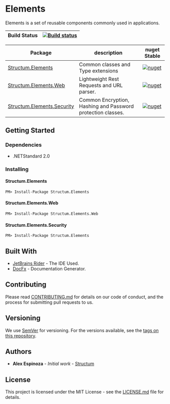 # Elements
Elements is a set of reusable components commonly used in applications.

| Build Status | [![Build status](https://ci.appveyor.com/api/projects/status/2l5e8lboo4d60j2d?svg=true)](https://ci.appveyor.com/project/aespinoza/elements) |
| -------------| ---------------------------------------------------------------|

| Package | description  | nuget Stable |
| ------- | ------------ | -------------|
| [Structum.Elements](https://www.nuget.org/packages/Structum.Elements/) | Common classes and Type extensions | [![nuget](https://img.shields.io/badge/nuget-v1.0.0.21-blue.svg)](https://www.nuget.org/packages/Structum.Elements) |
| [Structum.Elements.Web](https://www.nuget.org/packages/Structum.Elements.Web/) | Lightweight Rest Requests and URL parser. | [![nuget](https://img.shields.io/badge/nuget-v1.0.0.21-blue.svg)](https://www.nuget.org/packages/Structum.Elements.Web) |
| [Structum.Elements.Security](https://www.nuget.org/packages/Structum.Elements.Security/) | Common Encryption, Hashing and Password protection classes. | [![nuget](https://img.shields.io/badge/nuget-v1.0.0.21-blue.svg)](https://www.nuget.org/packages/Structum.Elements.Security) |

## Getting Started

### Dependencies

* .NETStandard 2.0


### Installing

#### Structum.Elements
```
PM> Install-Package Structum.Elements
```

#### Structum.Elements.Web
```
PM> Install-Package Structum.Elements.Web
```

#### Structum.Elements.Security
```
PM> Install-Package Structum.Elements
```

## Built With

* [JetBrains Rider](https://www.jetbrains.com/rider/) - The IDE Used.
* [DocFx](https://dotnet.github.io/docfx/) - Documentation Generator.

## Contributing

Please read [CONTRIBUTING.md](CONTRIBUTING.md) for details on our code of conduct, and the process for submitting pull requests to us.

## Versioning

We use [SemVer](http://semver.org/) for versioning. For the versions available, see the [tags on this repository](https://github.com/your/project/tags). 

## Authors

* **Alex Espinoza** - *Initial work* - [Structum](https://github.com/Structum)

## License

This project is licensed under the MIT License - see the [LICENSE.md](LICENSE.md) file for details.